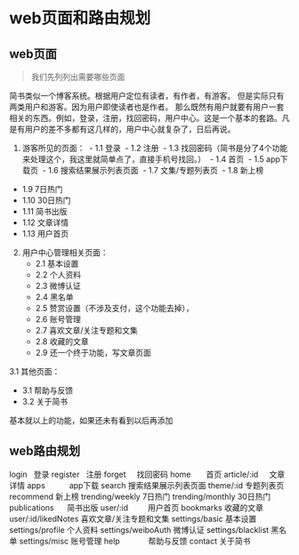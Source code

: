 # web页面和路由规划
## web页面
> 我们先列列出需要哪些页面

简书类似一个博客系统。根据用户定位有读者，有作者，有游客。 但是实际只有两类用户和游客。因为用户即使读者也是作者。
那么既然有用户就要有用户一套相关的东西。例如，登录，注册，找回密码，用户中心。这是一个基本的套路。凡是有用户的差不多都有这几样的，用户中心就复杂了，日后再说。


1. 游客所见的页面：
  - 1.1 登录
  - 1.2 注册
  - 1.3 找回密码（简书是分了4个功能来处理这个，我这里就简单点了，直接手机号找回。）
  - 1.4 首页
  - 1.5 app下载页
  - 1.6 搜索结果展示列表页面
  - 1.7 文集/专题列表页
  - 1.8 新上榜
  - 1.9 7日热门
  - 1.10 30日热门
  - 1.11 简书出版
  - 1.12 文章详情
  - 1.13 用户首页
 
2. 用户中心管理相关页面：
   - 2.1 基本设置
   - 2.2 个人资料 
   - 2.3 微博认证
   - 2.4 黑名单
   - 2.5 赞赏设置（不涉及支付，这个功能去掉），
   - 2.6 账号管理
   - 2.7 喜欢文章/关注专题和文集
   - 2.8 收藏的文章
   - 2.9 还一个终于功能，写文章页面

3.1 其他页面：

   - 3.1 帮助与反馈
   - 3.2 关于简书

基本就以上的功能，如果还未有看到以后再添加

## web路由规划

 login             登录
 register          注册
 forget            找回密码
 home              首页
 article/:id       文章详情
 apps              app下载
 search            搜索结果展示列表页面
 theme/:id         专题列表页 
 recommend         新上榜
 trending/weekly   7日热门
 trending/monthly  30日热门
 publications      简书出版
 user/:id          用户首页
 bookmarks         收藏的文章
 user/:id/likedNotes   喜欢文章/关注专题和文集
 settings/basic    基本设置
 settings/profile  个人资料
 settings/weiboAuth    微博认证
 settings/blacklist    黑名单
 settings/misc     账号管理
 help              帮助与反馈
 contact           关于简书
